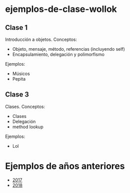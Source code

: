 # ejemplos-de-clase-wollok

## Clase 1

Introducción a objetos. Conceptos:
- Objeto, mensaje, método, referencias (incluyendo self)
- Encapsulamiento, delegación y polimorfismo

Ejemplos:
- Músicos
- Pepita

## Clase 3

Clases. Conceptos:
- Clases
- Delegación
- method lookup

Ejemplos:
- Lol

# Ejemplos de años anteriores

- [2017](https://github.com/pdep-mit/ejemplos-de-clase-wollok/tree/ejemplos-2017)
- [2018](https://github.com/pdep-mit/ejemplos-de-clase-wollok/tree/ejemplos-2018)
